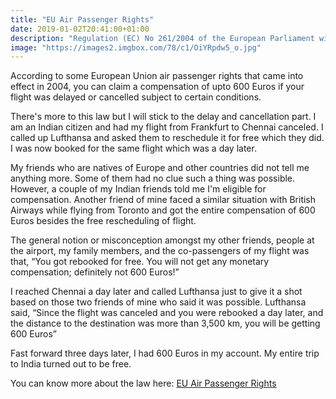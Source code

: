 ```yaml
---
title: "EU Air Passenger Rights"
date: 2019-01-02T20:41:00+01:00
description: "Regulation (EC) No 261/2004 of the European Parliament with regards to EU Air Passenger Rights"
image: "https://images2.imgbox.com/78/c1/OiYRpdw5_o.jpg"
---
```


According to some European Union air passenger rights that came into effect in 2004, you can claim a compensation of upto 600 Euros if your flight was delayed or cancelled subject to certain conditions.

There's more to this law but I will stick to the delay and cancellation part. I am an Indian citizen and had my flight from Frankfurt to Chennai canceled. I called up Lufthansa and asked them to reschedule it for free which they did. I was now booked for the same flight which was a day later.

My friends who are natives of Europe and other countries did not tell me anything more. Some of them had no clue such a thing was possible. However, a couple of my Indian friends told me I'm eligible for compensation. Another friend of mine faced a similar situation with British Airways while flying from Toronto and got the entire compensation of 600 Euros besides the free rescheduling of flight.

The general notion or misconception amongst my other friends, people at the airport, my family members, and the co-passengers of my flight was that, “You got rebooked for free. You will not get any monetary compensation; definitely not 600 Euros!”

I reached Chennai a day later and called Lufthansa just to give it a shot based on those two friends of mine who said it was possible. Lufthansa said, “Since the flight was canceled and you were rebooked a day later, and the distance to the destination was more than 3,500 km, you will be getting 600 Euros”

Fast forward three days later, I had 600 Euros in my account. My entire trip to India turned out to be free.

You can know more about the law here: [EU Air Passenger Rights](https://eur-lex.europa.eu/legal-content/EN/TXT/?qid=1476179175834&uri=CELEX:32004R0261)